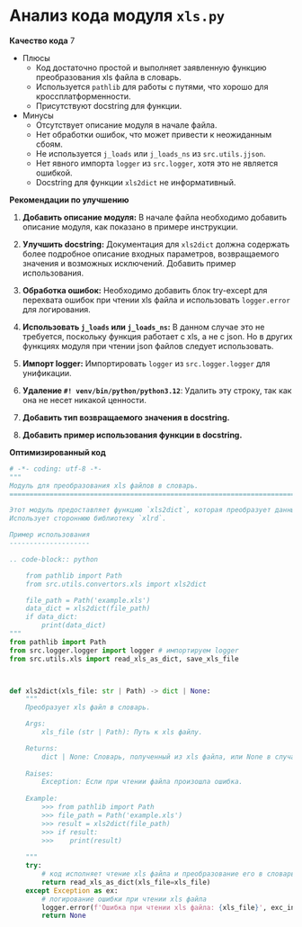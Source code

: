 # Анализ кода модуля `xls.py`

**Качество кода**
7
-  Плюсы
    - Код достаточно простой и выполняет заявленную функцию преобразования xls файла в словарь.
    - Используется `pathlib` для работы с путями, что хорошо для кроссплатформенности.
    - Присутствуют docstring для функции.
-  Минусы
    - Отсутствует описание модуля в начале файла.
    - Нет обработки ошибок, что может привести к неожиданным сбоям.
    - Не используется `j_loads` или `j_loads_ns` из `src.utils.jjson`.
    - Нет явного импорта `logger` из `src.logger`, хотя это не является ошибкой.
    - Docstring для функции `xls2dict` не информативный.

**Рекомендации по улучшению**

1.  **Добавить описание модуля:**
    В начале файла необходимо добавить описание модуля, как показано в примере инструкции.

2.  **Улучшить docstring:**
    Документация для `xls2dict` должна содержать более подробное описание входных параметров, возвращаемого значения и возможных исключений. Добавить пример использования.

3.  **Обработка ошибок:**
    Необходимо добавить блок try-except для перехвата ошибок при чтении xls файла и использовать `logger.error` для логирования.

4.  **Использовать `j_loads` или `j_loads_ns`:**
    В данном случае это не требуется, поскольку функция работает с xls, а не с json. Но в других функциях модуля при чтении json файлов следует использовать.

5.  **Импорт logger:**
    Импортировать `logger` из `src.logger.logger` для унификации.

6.  **Удаление `#! venv/bin/python/python3.12`**:
    Удалить эту строку, так как она не несет никакой ценности.

7.  **Добавить тип возвращаемого значения в docstring.**
8.  **Добавить пример использования функции в docstring.**

**Оптимизированный код**

```python
# -*- coding: utf-8 -*-
"""
Модуль для преобразования xls файлов в словарь.
=========================================================================================

Этот модуль предоставляет функцию `xls2dict`, которая преобразует данные из xls файла в словарь.
Использует стороннюю библиотеку `xlrd`.

Пример использования
--------------------

.. code-block:: python

    from pathlib import Path
    from src.utils.convertors.xls import xls2dict

    file_path = Path('example.xls')
    data_dict = xls2dict(file_path)
    if data_dict:
        print(data_dict)
"""
from pathlib import Path
from src.logger.logger import logger # импортируем logger
from src.utils.xls import read_xls_as_dict, save_xls_file



def xls2dict(xls_file: str | Path) -> dict | None:
    """
    Преобразует xls файл в словарь.

    Args:
        xls_file (str | Path): Путь к xls файлу.

    Returns:
        dict | None: Словарь, полученный из xls файла, или None в случае ошибки.
        
    Raises:
        Exception: Если при чтении файла произошла ошибка.
    
    Example:
        >>> from pathlib import Path
        >>> file_path = Path('example.xls')
        >>> result = xls2dict(file_path)
        >>> if result:
        >>>    print(result)
        
    """
    try:
        # код исполняет чтение xls файла и преобразование его в словарь
        return read_xls_as_dict(xls_file=xls_file)
    except Exception as ex:
        # логирование ошибки при чтении xls файла
        logger.error(f'Ошибка при чтении xls файла: {xls_file}', exc_info=ex)
        return None
```